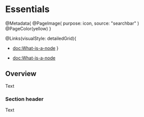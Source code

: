 # Essentials

@Metadata{
	@PageImage(
						 purpose: icon,
						 source: "searchbar"
						 )
	@PageColor(yellow)
}

@Links(visualStyle: detailedGrid){
	
- <doc:What-is-a-node>
}

- <doc:What-is-a-node>

## Overview

<!--@START_MENU_TOKEN@-->Text<!--@END_MENU_TOKEN@-->

### Section header

<!--@START_MENU_TOKEN@-->Text<!--@END_MENU_TOKEN@-->

